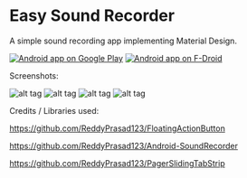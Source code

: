 Easy Sound Recorder
=============

<p>A simple sound recording app implementing Material Design.</p>

[![Android app on Google Play](https://developer.android.com/images/brand/en_app_rgb_wo_60.png)](https://play.google.com/store/apps/details?id=com.reddyprasad.soundrecorder) [![Android app on F-Droid](https://upload.wikimedia.org/wikipedia/commons/thumb/0/0d/Get_it_on_F-Droid.svg/200px-Get_it_on_F-Droid.svg.png)](https://f-droid.org/repository/browse/?fdid=com.reddyprasad.soundrecorder)

Screenshots:

![alt tag](http://i.imgur.com/4W5fj0Il.png) ![alt tag](http://i.imgur.com/7ggcFQzl.png) ![alt tag](http://i.imgur.com/RqD8S3Il.png) ![alt tag](http://i.imgur.com/H6ScO21l.png)


Credits / Libraries used:

https://github.com/ReddyPrasad123/FloatingActionButton

https://github.com/ReddyPrasad123/Android-SoundRecorder

https://github.com/ReddyPrasad123/PagerSlidingTabStrip


